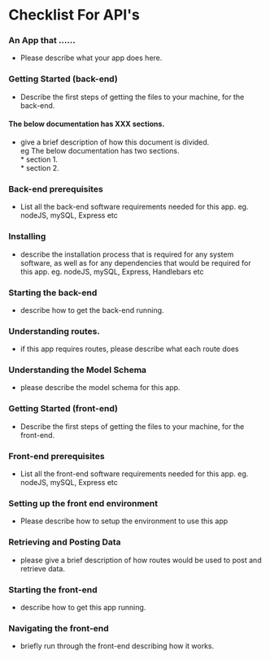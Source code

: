 # Checklist For API's

### An App that ...... 
* Please describe what your app does here.

### Getting Started (back-end)
* Describe the first steps of getting the files to your machine, for the back-end.

#### The below documentation has XXX sections.
* give a brief description of how this document is divided.<br/>
  eg The below documentation has two sections.<br/>
      * section 1.<br/>
      * section 2.<br/>

### Back-end prerequisites
* List all the back-end software requirements needed for this app.
  eg. nodeJS, mySQL, Express etc

### Installing
* describe the installation process that is required for any system software,
  as well as for any dependencies that would be required for this app.
  eg. nodeJS, mySQL, Express, Handlebars etc
  
### Starting the back-end
* describe how to get the back-end running.

### Understanding routes.
* if this app requires routes, please describe what each route does

### Understanding the Model Schema
* please describe the model schema for this app.

### Getting Started (front-end)
* Describe the first steps of getting the files to your machine, for the front-end.

### Front-end prerequisites
* List all the front-end software requirements needed for this app.
  eg. nodeJS, mySQL, Express etc
  
### Setting up the front end environment
* Please describe how to setup the environment to use this app

### Retrieving and Posting Data
* please give a brief description of how routes would be used to post and retrieve data.

### Starting the front-end
* describe how to get this app running.

### Navigating the front-end
* briefly run through the front-end describing how it works.
